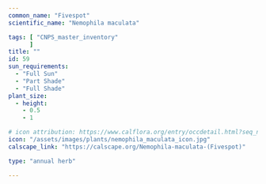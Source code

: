```yaml
---
common_name: "Fivespot"
scientific_name: "Nemophila maculata"

tags: [ "CNPS_master_inventory"
      ]
title: ""
id: 59
sun_requirements:
  - "Full Sun"
  - "Part Shade"
  - "Full Shade"
plant_size:
  - height: 
    - 0.5
    - 1

# icon attribution: https://www.calflora.org/entry/occdetail.html?seq_num=io41642 
icon: "/assets/images/plants/nemophila_maculata_icon.jpg" 
calscape_link: "https://calscape.org/Nemophila-maculata-(Fivespot)"

type: "annual herb"

---
```



